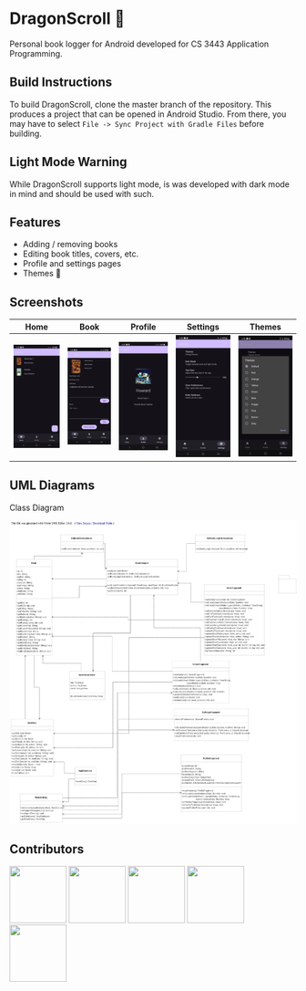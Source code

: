 # DragonScroll 📖
Personal book logger for Android developed for CS 3443 Application Programming.

## Build Instructions
To build DragonScroll, clone the master branch of the repository. This produces a project that can be opened in Android Studio. From there, you may have to select `File -> Sync Project with Gradle Files` before building.

## Light Mode Warning
While DragonScroll supports light mode, is was developed with dark mode in mind and should be used with such.

## Features
* Adding / removing books
* Editing book titles, covers, etc.
* Profile and settings pages
* Themes 🎨

## Screenshots
| Home | Book | Profile | Settings | Themes |
| ---  | ---  | ---     | ---      | ---    |
| <img src="/screenshots/home.png" height="25%"> | <img src="/screenshots/book.png" height="25%"> | <img src="/screenshots/profile.png" height="25%"> | <img src="/screenshots/settings.png" height="25%"> | <img src="/screenshots/themes.png" height="25%"> |

## UML Diagrams

Class Diagram

<img src="/screenshots/uml_class.jpg" height="25%">

## Contributors
[<img src="https://github.com/emig23.png" width=100px height=100px>](https://github.com/emig23)
[<img src="https://github.com/sammpoole.png" width=100px height=100px>](https://github.com/sammpoole)
[<img src="https://github.com/MateoGarcia18.png" width=100px height=100px>](https://github.com/MateoGarcia18)
[<img src="https://github.com/alaineliserio.png" width=100px height=100px>](https://github.com/alaineliserio)
[<img src="https://github.com/joshuaeduque.png" width=100px height=100px>](https://github.com/joshuaeduque)
